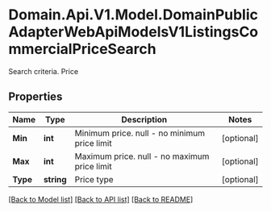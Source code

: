 # Domain.Api.V1.Model.DomainPublicAdapterWebApiModelsV1ListingsCommercialPriceSearch
Search criteria. Price
## Properties

Name | Type | Description | Notes
------------ | ------------- | ------------- | -------------
**Min** | **int** | Minimum price. null - no minimum price limit | [optional] 
**Max** | **int** | Maximum price. null - no maximum price limit | [optional] 
**Type** | **string** | Price type | [optional] 

[[Back to Model list]](../README.md#documentation-for-models) [[Back to API list]](../README.md#documentation-for-api-endpoints) [[Back to README]](../README.md)

